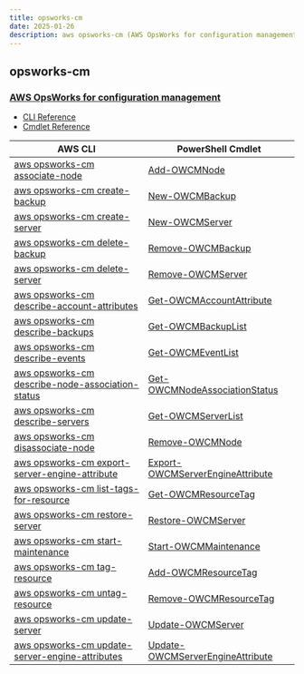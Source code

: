 ```yaml
---
title: opsworks-cm
date: 2025-01-26
description: aws opsworks-cm (AWS OpsWorks for configuration management) command/cmdlet list.
---
```


## opsworks-cm

### [AWS OpsWorks for configuration management](https://aws.amazon.com/opsworks/)

* [CLI Reference](https://awscli.amazonaws.com/v2/documentation/api/latest/reference/opsworks-cm/index.html)
* [Cmdlet Reference](https://docs.aws.amazon.com/powershell/latest/reference/items/AWS_OpsWorksCM_cmdlets.html)

|AWS CLI|PowerShell Cmdlet|
|----|----|
|[aws opsworks-cm associate-node](https://awscli.amazonaws.com/v2/documentation/api/latest/reference/opsworks-cm/associate-node.html)|[Add-OWCMNode](https://docs.aws.amazon.com/powershell/latest/reference/items/Add-OWCMNode.html)|
|[aws opsworks-cm create-backup](https://awscli.amazonaws.com/v2/documentation/api/latest/reference/opsworks-cm/create-backup.html)|[New-OWCMBackup](https://docs.aws.amazon.com/powershell/latest/reference/items/New-OWCMBackup.html)|
|[aws opsworks-cm create-server](https://awscli.amazonaws.com/v2/documentation/api/latest/reference/opsworks-cm/create-server.html)|[New-OWCMServer](https://docs.aws.amazon.com/powershell/latest/reference/items/New-OWCMServer.html)|
|[aws opsworks-cm delete-backup](https://awscli.amazonaws.com/v2/documentation/api/latest/reference/opsworks-cm/delete-backup.html)|[Remove-OWCMBackup](https://docs.aws.amazon.com/powershell/latest/reference/items/Remove-OWCMBackup.html)|
|[aws opsworks-cm delete-server](https://awscli.amazonaws.com/v2/documentation/api/latest/reference/opsworks-cm/delete-server.html)|[Remove-OWCMServer](https://docs.aws.amazon.com/powershell/latest/reference/items/Remove-OWCMServer.html)|
|[aws opsworks-cm describe-account-attributes](https://awscli.amazonaws.com/v2/documentation/api/latest/reference/opsworks-cm/describe-account-attributes.html)|[Get-OWCMAccountAttribute](https://docs.aws.amazon.com/powershell/latest/reference/items/Get-OWCMAccountAttribute.html)|
|[aws opsworks-cm describe-backups](https://awscli.amazonaws.com/v2/documentation/api/latest/reference/opsworks-cm/describe-backups.html)|[Get-OWCMBackupList](https://docs.aws.amazon.com/powershell/latest/reference/items/Get-OWCMBackupList.html)|
|[aws opsworks-cm describe-events](https://awscli.amazonaws.com/v2/documentation/api/latest/reference/opsworks-cm/describe-events.html)|[Get-OWCMEventList](https://docs.aws.amazon.com/powershell/latest/reference/items/Get-OWCMEventList.html)|
|[aws opsworks-cm describe-node-association-status](https://awscli.amazonaws.com/v2/documentation/api/latest/reference/opsworks-cm/describe-node-association-status.html)|[Get-OWCMNodeAssociationStatus](https://docs.aws.amazon.com/powershell/latest/reference/items/Get-OWCMNodeAssociationStatus.html)|
|[aws opsworks-cm describe-servers](https://awscli.amazonaws.com/v2/documentation/api/latest/reference/opsworks-cm/describe-servers.html)|[Get-OWCMServerList](https://docs.aws.amazon.com/powershell/latest/reference/items/Get-OWCMServerList.html)|
|[aws opsworks-cm disassociate-node](https://awscli.amazonaws.com/v2/documentation/api/latest/reference/opsworks-cm/disassociate-node.html)|[Remove-OWCMNode](https://docs.aws.amazon.com/powershell/latest/reference/items/Remove-OWCMNode.html)|
|[aws opsworks-cm export-server-engine-attribute](https://awscli.amazonaws.com/v2/documentation/api/latest/reference/opsworks-cm/export-server-engine-attribute.html)|[Export-OWCMServerEngineAttribute](https://docs.aws.amazon.com/powershell/latest/reference/items/Export-OWCMServerEngineAttribute.html)|
|[aws opsworks-cm list-tags-for-resource](https://awscli.amazonaws.com/v2/documentation/api/latest/reference/opsworks-cm/list-tags-for-resource.html)|[Get-OWCMResourceTag](https://docs.aws.amazon.com/powershell/latest/reference/items/Get-OWCMResourceTag.html)|
|[aws opsworks-cm restore-server](https://awscli.amazonaws.com/v2/documentation/api/latest/reference/opsworks-cm/restore-server.html)|[Restore-OWCMServer](https://docs.aws.amazon.com/powershell/latest/reference/items/Restore-OWCMServer.html)|
|[aws opsworks-cm start-maintenance](https://awscli.amazonaws.com/v2/documentation/api/latest/reference/opsworks-cm/start-maintenance.html)|[Start-OWCMMaintenance](https://docs.aws.amazon.com/powershell/latest/reference/items/Start-OWCMMaintenance.html)|
|[aws opsworks-cm tag-resource](https://awscli.amazonaws.com/v2/documentation/api/latest/reference/opsworks-cm/tag-resource.html)|[Add-OWCMResourceTag](https://docs.aws.amazon.com/powershell/latest/reference/items/Add-OWCMResourceTag.html)|
|[aws opsworks-cm untag-resource](https://awscli.amazonaws.com/v2/documentation/api/latest/reference/opsworks-cm/untag-resource.html)|[Remove-OWCMResourceTag](https://docs.aws.amazon.com/powershell/latest/reference/items/Remove-OWCMResourceTag.html)|
|[aws opsworks-cm update-server](https://awscli.amazonaws.com/v2/documentation/api/latest/reference/opsworks-cm/update-server.html)|[Update-OWCMServer](https://docs.aws.amazon.com/powershell/latest/reference/items/Update-OWCMServer.html)|
|[aws opsworks-cm update-server-engine-attributes](https://awscli.amazonaws.com/v2/documentation/api/latest/reference/opsworks-cm/update-server-engine-attributes.html)|[Update-OWCMServerEngineAttribute](https://docs.aws.amazon.com/powershell/latest/reference/items/Update-OWCMServerEngineAttribute.html)|

